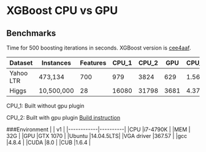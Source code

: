 # XGBoost CPU vs GPU

## Benchmarks

Time for 500 boosting iterations in seconds. XGBoost version is [cee4aaf](https://github.com/dmlc/xgboost/tree/cee4aafb93982a21e4fde10d202b3da1910934bf).

|Dataset | Instances | Features | CPU_1 | CPU_2 | GPU | CPU_1/GPU | CPU_2/GPU|
|--- | --- | --- | --- | --- | --- | --- | --- |
|Yahoo LTR | 473,134 | 700 | 979 | 3824 | 629 | 1.56 | 6.08|
|Higgs | 10,500,000 | 28 | 16080 | 31798 | 3681 | 4.37 | 8.64|


CPU_1:  Built without gpu plugin

CPU_2:  Built with gpu plugin [Build instruction](https://github.com/dmlc/xgboost/blob/master/plugin/updater_gpu/README.md#build)

###Environment
|            |    v1    |
|------------|----------|
|CPU         |i7-4790K  |
|MEM         |     32G  |
|GPU         |GTX 1070  |
|Ubuntu      |14.04.5LTS|
|VGA driver  |367.57    |
|gcc         |4.8.4     |
|CUDA        |8.0       |
|CUB         |1.6.4     |
